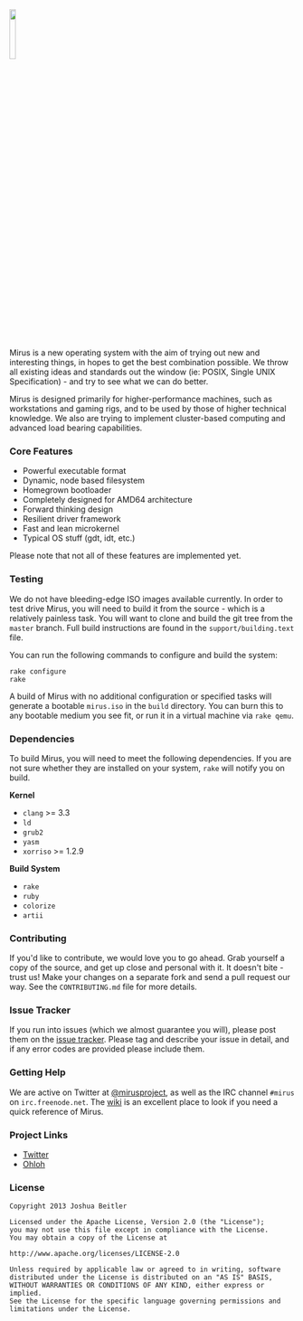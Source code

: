 <img src="http://i.imgur.com/Ob9C68n.png" width="15%" />

Mirus is a new operating system with the aim of trying out new and interesting things, in hopes to get the best combination possible. We throw all existing ideas and standards out the window (ie: POSIX, Single UNIX Specification) - and try to see what we can do better.

Mirus is designed primarily for higher-performance machines, such as workstations and gaming rigs, and to be used by those of higher technical knowledge. We also are trying to implement cluster-based computing and advanced load bearing capabilities.

### Core Features
* Powerful executable format
* Dynamic, node based filesystem
* Homegrown bootloader
* Completely designed for AMD64 architecture
* Forward thinking design
* Resilient driver framework
* Fast and lean microkernel
* Typical OS stuff (gdt, idt, etc.)

Please note that not all of these features are implemented yet.

### Testing
We do not have bleeding-edge ISO images available currently.  In order to test drive Mirus, you will need to build it from the source - which is a relatively painless task.  You will want to clone and build the git tree from the `master` branch.  Full build instructions are found in the `support/building.text` file.

You can run the following commands to configure and build the system:

```
rake configure
rake
```

A build of Mirus with no additional configuration or specified tasks will generate a bootable `mirus.iso` in the `build` directory.  You can burn this to any bootable medium you see fit, or run it in a virtual machine via `rake qemu`. 

### Dependencies
To build Mirus, you will need to meet the following dependencies.  If you are not sure whether they are installed on your system, `rake` will notify you on build.

**Kernel**
* `clang` >= 3.3
* `ld`
* `grub2`
* `yasm`
* `xorriso` >= 1.2.9

**Build System**
* `rake`
* `ruby`
* `colorize`
* `artii`

### Contributing
If you'd like to contribute, we would love you to go ahead.  Grab yourself a copy of the source, and get up close and personal with it.  It doesn't bite - trust us!  Make your changes on a separate fork and send a pull request our way.  See the `CONTRIBUTING.md` file for more details.

### Issue Tracker
If you run into issues (which we almost guarantee you will), please post them on the [issue tracker](https://github.com/joshbeitler/mirus/issues).  Please tag and describe your issue in detail, and if any error codes are provided please include them.

### Getting Help
We are active on Twitter at [@mirusproject](http://twitter.com/mirusproject), as well as the IRC channel `#mirus` on `irc.freenode.net`.  The [wiki](https://github.com/joshbeitler/mirus/wiki) is an excellent place to look if you need a quick reference of Mirus.

### Project Links
* [Twitter](https://twitter.com/mirusproject)
* [Ohloh](https://www.ohloh.net/p/mirus)

### License
```
Copyright 2013 Joshua Beitler

Licensed under the Apache License, Version 2.0 (the "License");
you may not use this file except in compliance with the License.
You may obtain a copy of the License at

http://www.apache.org/licenses/LICENSE-2.0

Unless required by applicable law or agreed to in writing, software
distributed under the License is distributed on an "AS IS" BASIS,
WITHOUT WARRANTIES OR CONDITIONS OF ANY KIND, either express or implied.
See the License for the specific language governing permissions and
limitations under the License.
```
